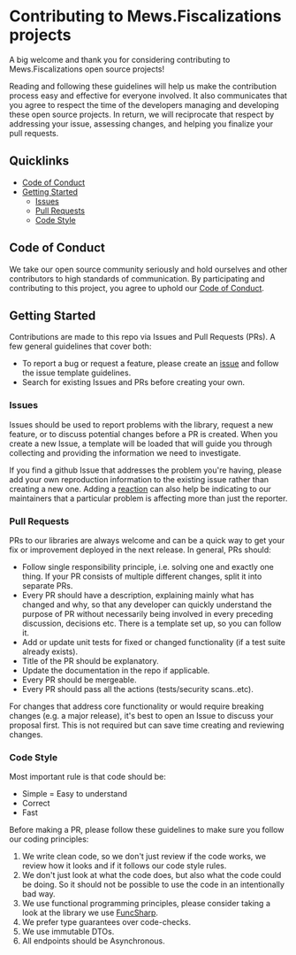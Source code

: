 # Contributing to Mews.Fiscalizations projects

A big welcome and thank you for considering contributing to Mews.Fiscalizations open source projects!

Reading and following these guidelines will help us make the contribution process easy and effective for everyone involved. It also communicates that you agree to respect the time of the developers managing and developing these open source projects. In return, we will reciprocate that respect by addressing your issue, assessing changes, and helping you finalize your pull requests.

## Quicklinks

* [Code of Conduct](#code-of-conduct)
* [Getting Started](#getting-started)
    * [Issues](#issues)
    * [Pull Requests](#pull-requests)
    * [Code Style](#code-style)

## Code of Conduct

We take our open source community seriously and hold ourselves and other contributors to high standards of communication. By participating and contributing to this project, you agree to uphold our [Code of Conduct](https://github.com/MewsSystems/fiscalizations/blob/master/CODE_OF_CONDUCT.md).

## Getting Started

Contributions are made to this repo via Issues and Pull Requests (PRs). A few general guidelines that cover both:

- To report a bug or request a feature, please create an [issue](https://github.com/MewsSystems/fiscalizations/issues/new/choose) and follow the issue template guidelines.
- Search for existing Issues and PRs before creating your own.

### Issues

Issues should be used to report problems with the library, request a new feature, or to discuss potential changes before a PR is created. When you create a new Issue, a template will be loaded that will guide you through collecting and providing the information we need to investigate.

If you find a github Issue that addresses the problem you're having, please add your own reproduction information to the existing issue rather than creating a new one. Adding a [reaction](https://github.blog/2016-03-10-add-reactions-to-pull-requests-issues-and-comments/) can also help be indicating to our maintainers that a particular problem is affecting more than just the reporter.

### Pull Requests

PRs to our libraries are always welcome and can be a quick way to get your fix or improvement deployed in the next release. In general, PRs should:

- Follow single responsibility principle, i.e. solving one and exactly one thing. If your PR consists of multiple different changes, split it into separate PRs.
- Every PR should have a description, explaining mainly what has changed and why, so that any developer can quickly understand the purpose of PR without necessarily being involved in every preceding discussion, decisions etc. There is a template set up, so you can follow it.
- Add or update unit tests for fixed or changed functionality (if a test suite already exists).
- Title of the PR should be explanatory.
- Update the documentation in the repo if applicable.
- Every PR should be mergeable.
- Every PR should pass all the actions (tests/security scans..etc).

For changes that address core functionality or would require breaking changes (e.g. a major release), it's best to open an Issue to discuss your proposal first. This is not required but can save time creating and reviewing changes.

### Code Style

Most important rule is that code should be:
- Simple = Easy to understand
- Correct
- Fast

Before making a PR, please follow these guidelines to make sure you follow our coding principles:

1. We write clean code, so we don't just review if the code works, we review how it looks and if it follows our code style rules.
2. We don't just look at what the code does, but also what the code could be doing. So it should not be possible to use the code in an intentionally bad way.
3. We use functional programming principles, please consider taking a look at the library we use [FuncSharp](https://github.com/siroky/FuncSharp).
4. We prefer type guarantees over code-checks.
5. We use immutable DTOs.
6. All endpoints should be Asynchronous.
